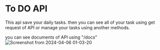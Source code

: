 # To DO API

This api save your daily tasks.
then you can see all of your task using get request of API or manage your tasks using another methods.

you can see documents of API using "/docs"
![Screenshot from 2024-04-06 01-03-20](https://github.com/Amirfatemi7/pyDeploy/assets/44161833/d1207657-4823-4572-8ea3-99d4264816fb)

